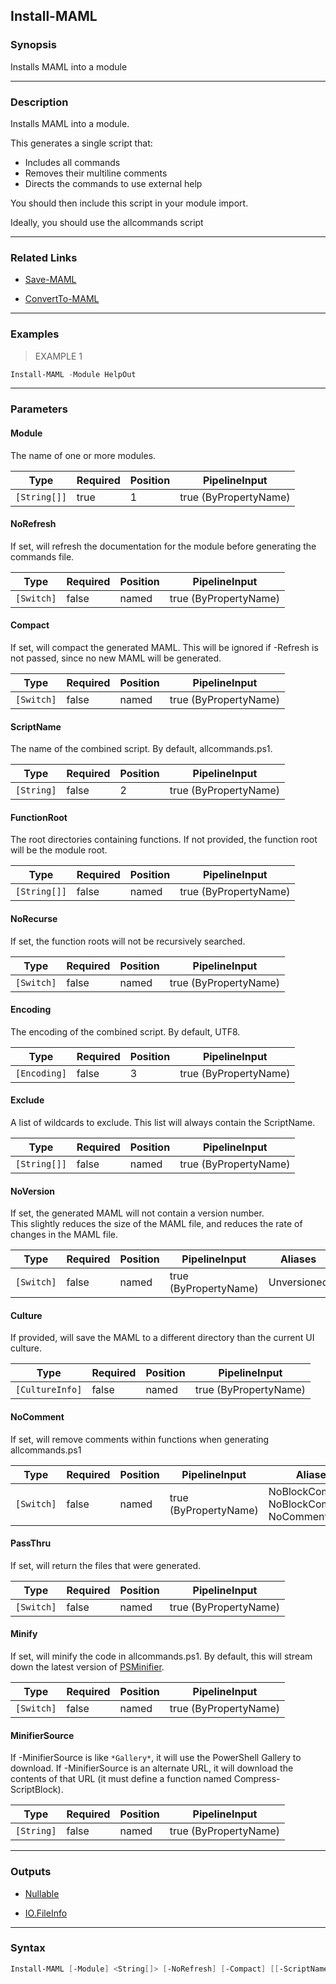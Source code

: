 Install-MAML
------------

### Synopsis
Installs MAML into a module

---

### Description

Installs MAML into a module.  

This generates a single script that: 
* Includes all commands
* Removes their multiline comments
* Directs the commands to use external help

You should then include this script in your module import.

Ideally, you should use the allcommands script

---

### Related Links
* [Save-MAML](Save-MAML.md)

* [ConvertTo-MAML](ConvertTo-MAML.md)

---

### Examples
> EXAMPLE 1

```PowerShell
Install-MAML -Module HelpOut
```

---

### Parameters
#### **Module**
The name of one or more modules.

|Type        |Required|Position|PipelineInput        |
|------------|--------|--------|---------------------|
|`[String[]]`|true    |1       |true (ByPropertyName)|

#### **NoRefresh**
If set, will refresh the documentation for the module before generating the commands file.

|Type      |Required|Position|PipelineInput        |
|----------|--------|--------|---------------------|
|`[Switch]`|false   |named   |true (ByPropertyName)|

#### **Compact**
If set, will compact the generated MAML.  This will be ignored if -Refresh is not passed, since no new MAML will be generated.

|Type      |Required|Position|PipelineInput        |
|----------|--------|--------|---------------------|
|`[Switch]`|false   |named   |true (ByPropertyName)|

#### **ScriptName**
The name of the combined script.  By default, allcommands.ps1.

|Type      |Required|Position|PipelineInput        |
|----------|--------|--------|---------------------|
|`[String]`|false   |2       |true (ByPropertyName)|

#### **FunctionRoot**
The root directories containing functions.  If not provided, the function root will be the module root.

|Type        |Required|Position|PipelineInput        |
|------------|--------|--------|---------------------|
|`[String[]]`|false   |named   |true (ByPropertyName)|

#### **NoRecurse**
If set, the function roots will not be recursively searched.

|Type      |Required|Position|PipelineInput        |
|----------|--------|--------|---------------------|
|`[Switch]`|false   |named   |true (ByPropertyName)|

#### **Encoding**
The encoding of the combined script.  By default, UTF8.

|Type        |Required|Position|PipelineInput        |
|------------|--------|--------|---------------------|
|`[Encoding]`|false   |3       |true (ByPropertyName)|

#### **Exclude**
A list of wildcards to exclude.  This list will always contain the ScriptName.

|Type        |Required|Position|PipelineInput        |
|------------|--------|--------|---------------------|
|`[String[]]`|false   |named   |true (ByPropertyName)|

#### **NoVersion**
If set, the generated MAML will not contain a version number.  
This slightly reduces the size of the MAML file, and reduces the rate of changes in the MAML file.

|Type      |Required|Position|PipelineInput        |Aliases    |
|----------|--------|--------|---------------------|-----------|
|`[Switch]`|false   |named   |true (ByPropertyName)|Unversioned|

#### **Culture**
If provided, will save the MAML to a different directory than the current UI culture.

|Type           |Required|Position|PipelineInput        |
|---------------|--------|--------|---------------------|
|`[CultureInfo]`|false   |named   |true (ByPropertyName)|

#### **NoComment**
If set, will remove comments within functions when generating allcommands.ps1

|Type      |Required|Position|PipelineInput        |Aliases                                          |
|----------|--------|--------|---------------------|-------------------------------------------------|
|`[Switch]`|false   |named   |true (ByPropertyName)|NoBlockComments<br/>NoBlockComment<br/>NoComments|

#### **PassThru**
If set, will return the files that were generated.

|Type      |Required|Position|PipelineInput        |
|----------|--------|--------|---------------------|
|`[Switch]`|false   |named   |true (ByPropertyName)|

#### **Minify**
If set, will minify the code in allcommands.ps1.
By default, this will stream down the latest version of [PSMinifier](https://github.com/StartAutomating/PSMinifier).

|Type      |Required|Position|PipelineInput        |
|----------|--------|--------|---------------------|
|`[Switch]`|false   |named   |true (ByPropertyName)|

#### **MinifierSource**
If -MinifierSource is like `*Gallery*`, it will use the PowerShell Gallery to download.
If -MinifierSource is an alternate URL, it will download the contents of that URL (it must define a function named Compress-ScriptBlock).

|Type      |Required|Position|PipelineInput        |
|----------|--------|--------|---------------------|
|`[String]`|false   |named   |true (ByPropertyName)|

---

### Outputs
* [Nullable](https://learn.microsoft.com/en-us/dotnet/api/System.Nullable)

* [IO.FileInfo](https://learn.microsoft.com/en-us/dotnet/api/System.IO.FileInfo)

---

### Syntax
```PowerShell
Install-MAML [-Module] <String[]> [-NoRefresh] [-Compact] [[-ScriptName] <String>] [-FunctionRoot <String[]>] [-NoRecurse] [[-Encoding] <Encoding>] [-Exclude <String[]>] [-NoVersion] [-Culture <CultureInfo>] [-NoComment] [-PassThru] [-Minify] [-MinifierSource <String>] [<CommonParameters>]
```
